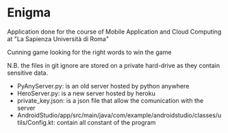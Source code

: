# Enigma
Application done for the course of Mobile Application and Cloud Computing at "La Sapienza Università di Roma"

Cunning game looking for the right words to win the game

N.B. the files in git ignore are stored on a private hard-drive as they contain sensitive data.
- PyAnyServer.py: is an old server hosted by python anywhere
- HeroServer.py: is a new server hosted by heroku
- private_key.json: is a json file that allow the comunication with the server
- AndroidStudio/app/src/main/java/com/example/androidstudio/classes/utils/Config.kt: contain all constant of the program
